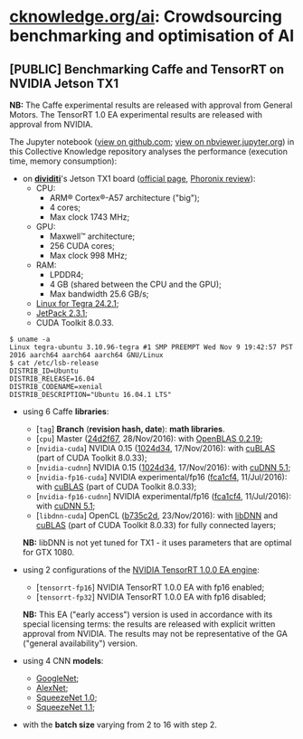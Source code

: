 # [cknowledge.org/ai](http://cknowledge.org): Crowdsourcing benchmarking and optimisation of AI

## [PUBLIC] Benchmarking Caffe and TensorRT on NVIDIA Jetson TX1

**NB:** The Caffe experimental results are released with approval from General Motors. The TensorRT 1.0 EA experimental results are released with approval from NVIDIA.

The Jupyter notebook ([view on github.com](https://github.com/dividiti/ck-caffe-nvidia-tx1/blob/master/script/caffe-tensorrt/ck-caffe-nvidia-tx1-with-tensorrt.20170429.ipynb); [view on nbviewer.jupyter.org](https://nbviewer.jupyter.org/github/dividiti/ck-caffe-nvidia-tx1/blob/master/script/caffe-tensorrt/ck-caffe-nvidia-tx1-with-tensorrt.20170429.ipynb?raw)) in this Collective Knowledge repository analyses the performance (execution time, memory consumption):

- on **[dividiti](http://dividiti.com)**'s Jetson TX1 board ([official page](http://www.nvidia.com/object/jetson-tx1-dev-kit.html), [Phoronix review](http://www.phoronix.com/scan.php?page=article&item=nvidia-jtx1-perf)):
  - CPU:
    - ARM&reg; Cortex&reg;-A57 architecture ("big");
    - 4 cores;
    - Max clock 1743 MHz;
  - GPU:
    - Maxwell&trade; architecture;
    - 256 CUDA cores;
    - Max clock 998 MHz;
  - RAM:
    - LPDDR4;
    - 4 GB (shared between the CPU and the GPU);
    - Max bandwidth 25.6 GB/s;
  - [Linux for Tegra 24.2.1](http://developer.download.nvidia.com/embedded/L4T/r24_Release_v2.1/Docs/Tegra_Linux_Driver_Package_Release_Notes_R24.2.1.pdf);
  - [JetPack 2.3.1](http://docs.nvidia.com/jetpack-l4t/index.html#developertools/desktop/jetpack/l4t/2.3.1);
  - CUDA Toolkit 8.0.33.
```
$ uname -a
Linux tegra-ubuntu 3.10.96-tegra #1 SMP PREEMPT Wed Nov 9 19:42:57 PST 2016 aarch64 aarch64 aarch64 GNU/Linux
$ cat /etc/lsb-release
DISTRIB_ID=Ubuntu
DISTRIB_RELEASE=16.04
DISTRIB_CODENAME=xenial
DISTRIB_DESCRIPTION="Ubuntu 16.04.1 LTS"
```

- using 6 Caffe **libraries**:
  - [`tag`] **Branch** (**revision hash, date**): **math libraries**.
  - [`cpu`] Master ([24d2f67](https://github.com/BVLC/caffe/commit/24d2f67173db3344141dce24b1008efffbfe1c7d), 28/Nov/2016): with [OpenBLAS 0.2.19](https://github.com/xianyi/OpenBLAS/releases/tag/v0.2.19);
  - [`nvidia-cuda`] NVIDIA 0.15 ([1024d34](https://github.com/NVIDIA/caffe/commit/1024d34d93cd34a9013d6fac4e56e45162073d38), 17/Nov/2016): with [cuBLAS](https://developer.nvidia.com/cublas) (part of CUDA Toolkit 8.0.33);
  - [`nvidia-cudnn`] NVIDIA 0.15 ([1024d34](https://github.com/NVIDIA/caffe/commit/1024d34d93cd34a9013d6fac4e56e45162073d38), 17/Nov/2016): with [cuDNN 5.1](https://developer.nvidia.com/cudnn);
  - [`nvidia-fp16-cuda`] NVIDIA experimental/fp16 ([fca1cf4](https://github.com/NVIDIA/caffe/commit/fca1cf475d1d0a6d355f8b9877abcc4e13951c9c), 11/Jul/2016): with [cuBLAS](https://developer.nvidia.com/cublas) (part of CUDA Toolkit 8.0.33);
  - [`nvidia-fp16-cudnn`] NVIDIA experimental/fp16 ([fca1cf4](https://github.com/NVIDIA/caffe/commit/fca1cf475d1d0a6d355f8b9877abcc4e13951c9c), 11/Jul/2016): with [cuDNN 5.1](https://developer.nvidia.com/cudnn);
  - [`libdnn-cuda`] OpenCL ([b735c2d](https://github.com/BVLC/caffe/commit/b735c2dd4103ac963332b400168507dd7cefd204), 23/Nov/2016): with [libDNN](https://github.com/BVLC/caffe/issues/4155) and [cuBLAS](https://developer.nvidia.com/cublas) (part of CUDA Toolkit 8.0.33) for fully connected layers;

  **NB:** libDNN is not yet tuned for TX1 - it uses parameters that are optimal for GTX 1080.

- using 2 configurations of the [NVIDIA TensorRT 1.0.0 EA engine](https://developer.nvidia.com/tensorrt):
  - [`tensorrt-fp16`] NVIDIA TensorRT 1.0.0 EA with fp16 enabled;
  - [`tensorrt-fp32`] NVIDIA TensorRT 1.0.0 EA with fp16 disabled;

  **NB:** This EA ("early access") version is used in accordance with its special licensing terms: the results are released with explicit written approval from NVIDIA. The results may not be representative of the GA ("general availability") version.

- using 4 CNN **models**:
  - [GoogleNet](https://github.com/BVLC/caffe/tree/master/models/bvlc_googlenet);
  - [AlexNet](https://github.com/BVLC/caffe/tree/master/models/bvlc_alexnet);
  - [SqueezeNet 1.0](https://github.com/DeepScale/SqueezeNet/tree/master/SqueezeNet_v1.0);
  - [SqueezeNet 1.1](https://github.com/DeepScale/SqueezeNet/tree/master/SqueezeNet_v1.1);

- with the **batch size** varying from 2 to 16 with step 2.
